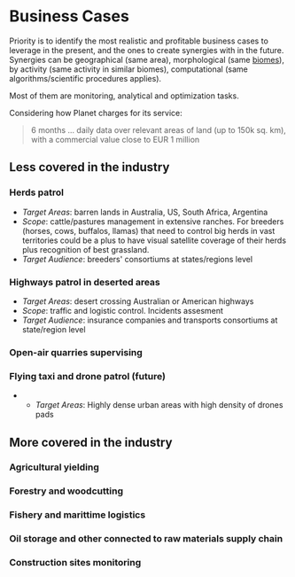 # Business Cases

Priority is to identify the most realistic and profitable business cases to leverage in the present, and the ones to create synergies with in the future. Synergies can be geographical (same area), morphological (same [biomes](https://github.com/Mindwerks/worldengine/blob/master/manual/biomes.rst)), by activity (same activity in similar biomes), computational (same algorithms/scientific procedures applies).

Most of them are monitoring, analytical and optimization tasks.

Considering how Planet charges for its service:

> 6 months ... daily data over relevant areas of land (up to 150k sq. km), with a commercial value close to EUR 1 million

## Less covered in the industry

### Herds patrol
* _Target Areas_: barren lands in Australia, US, South Africa, Argentina
* _Scope_: cattle/pastures management in extensive ranches. For breeders (horses, cows, buffalos, llamas) that need to control big herds in vast territories could be a plus to have visual satellite coverage of their herds plus recognition of best grassland. 
* _Target Audience_: breeders' consortiums at states/regions level

### Highways patrol in deserted areas
* _Target Areas_: desert crossing Australian or American highways
* _Scope_: traffic and logistic control. Incidents assesment
* _Target Audience_: insurance companies and transports consortiums at state/region level

### Open-air quarries supervising

### Flying taxi and drone patrol (future)
* * _Target Areas_: Highly dense urban areas with high density of drones pads


## More covered in the industry

### Agricultural yielding

### Forestry and woodcutting

### Fishery and marittime logistics

### Oil storage and other connected to raw materials supply chain

### Construction sites monitoring
